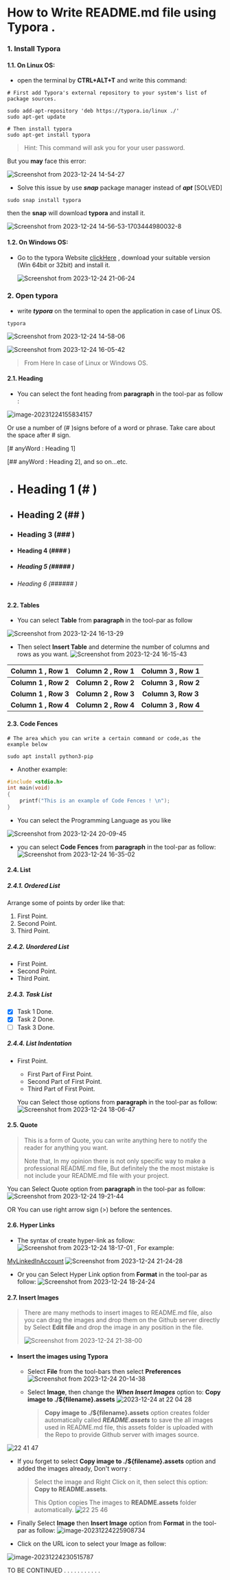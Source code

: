 # How to Write README.md file using Typora .

### 1. Install Typora 

#### 1.1. On Linux OS:

- open the terminal by **CTRL+ALT+T** and write this command:

```
# First add Typora's external repository to your system's list of package sources.

sudo add-apt-repository 'deb https://typora.io/linux ./'
sudo apt-get update

# Then install typora
sudo apt-get install typora
```

> Hint: This command will ask you for your user password.

But you **may** face this error:

![Screenshot from 2023-12-24 14-54-27](https://github.com/anaskhamees/Creat_README.md_Typora/assets/52020047/faae6384-5f8c-402a-9892-00401273fe22)


- Solve this issue by use ***snap*** package manager instead of ***apt***  [SOLVED] 

```
sudo snap install typora
```

then the **snap** will download **typora** and install it.

![Screenshot from 2023-12-24 14-56-53-1703444980032-8](https://github.com/anaskhamees/Creat_README.md_Typora/assets/52020047/d6d4c16d-53b1-4e20-9e12-24b98d6530d1)


#### 1.2. On Windows OS:

- Go to the typora Website [clickHere](https://typora.io/) , download your suitable version (Win 64bit or 32bit) and install it.

  ![Screenshot from 2023-12-24 21-06-24](https://github.com/anaskhamees/Creat_README.md_Typora/assets/52020047/59ae9e3b-b9d2-4199-ad35-168289d06741)


### 2. Open typora 

- write ***typora*** on the terminal to open the application in case of Linux OS.

```
typora
```
![Screenshot from 2023-12-24 14-58-06](https://github.com/anaskhamees/Creat_README.md_Typora/assets/52020047/9e96b168-ea15-44ff-b904-c940840dc410)

![Screenshot from 2023-12-24 16-05-42](https://github.com/anaskhamees/Creat_README.md_Typora/assets/52020047/da00ad44-2f7d-43cb-8c5d-8c0c301816ef)


> From Here In case of Linux or Windows OS.

#### 2.1. Heading 

- You can select the font heading from **paragraph** in the tool-par as follow :

![image-20231224155834157](README.assets/image-20231224155834157.png)

Or use a number of (# )signs before of a word or phrase. Take care about the space after # sign. 

[# anyWord : Heading 1]

[## anyWord : Heading 2], and so on...etc.

- # Heading 1 (# )

- ## Heading 2       (## )

- ### Heading 3           (### )

- #### Heading 4                 (#### )

- ##### Heading 5                          (##### )

- ###### Heading 6                          (###### )

#### 2.2. Tables 

- You can select **Table** from **paragraph** in the tool-par as follow

![Screenshot from 2023-12-24 16-13-29](https://github.com/anaskhamees/Creat_README.md_Typora/assets/52020047/8e3bb8c1-6a09-488d-877a-6d6067633065)

- Then select **Insert Table** and determine the number of columns and rows as you want.
![Screenshot from 2023-12-24 16-15-43](https://github.com/anaskhamees/Creat_README.md_Typora/assets/52020047/657d9336-d387-4525-9a50-c33844f39902)


| **Column 1 , Row 1** | **Column 2 , Row 1** | **Column 3 , Row 1** |
| :------------------: | :------------------: | :------------------: |
| **Column 1 , Row 2** | **Column 2 , Row 2** | **Column 3 , Row 2** |
| **Column 1 , Row 3** | **Column 2 , Row 3** | **Column 3, Row 3**  |
| **Column 1 , Row 4** | **Column 2 , Row 4** | **Column 3 , Row 4** |

#### 2.3. Code Fences

```
# The area which you can write a certain command or code,as the example below
```

```
sudo apt install python3-pip
```

- Another example:

```c
#include <stdio.h>
int main(void)
{
    printf("This is an example of Code Fences ! \n");
}
```

- You can select the Programming Language as you like 

![Screenshot from 2023-12-24 20-09-45](https://github.com/anaskhamees/Creat_README.md_Typora/assets/52020047/b6c0e4ea-d4df-47ac-96cf-f34218ae3b03)
- you can select **Code Fences** from **paragraph** in the tool-par as follow:![Screenshot from 2023-12-24 16-35-02](https://github.com/anaskhamees/Creat_README.md_Typora/assets/52020047/3aba3591-19fb-45c1-9d28-5b840cd403e0)


#### 2.4.  List

##### 2.4.1. Ordered List 

Arrange some of points by order like that:

1. First Point.
2. Second Point.
3. Third Point.     

##### 2.4.2. Unordered List

- First Point.
- Second Point.
- Third Point. 

##### 2.4.3. Task List

- [x] Task 1 Done.
- [x] Task 2 Done.
- [ ] Task 3 Done.

##### 2.4.4. List Indentation

- First Point.

  - First Part of First Point.
  - Second Part of First Point.
  - Third Part of First Point.

  You can Select those options from **paragraph** in the tool-par as follow:![Screenshot from 2023-12-24 18-06-47](https://github.com/anaskhamees/Creat_README.md_Typora/assets/52020047/cd733c11-784f-406f-ac41-47c8a26a5e25)


#### 2.5. Quote

> This is a form of Quote, you can write anything here to notify the reader for anything you want.
>
> Note that, In my opinion there is not only specific way to make a professional README.md file, But definitely the the most mistake is not include your README.md file with your project.

You can Select Quote option from **paragraph** in the tool-par as follow:
![Screenshot from 2023-12-24 19-21-44](https://github.com/anaskhamees/Creat_README.md_Typora/assets/52020047/c0e0f108-326d-468c-a965-374288628d0c)


OR You can use right arrow sign (>) before the sentences.

#### 2.6. Hyper Links

- The syntax of create hyper-link as follow:![Screenshot from 2023-12-24 18-17-01](https://github.com/anaskhamees/Creat_README.md_Typora/assets/52020047/b9e401c7-e027-45a7-93af-960cd6f3fb60) , For example:
  
[MyLinkedInAccount](https://www.linkedin.com/in/anas-khamees12/) 
![Screenshot from 2023-12-24 21-24-28](https://github.com/anaskhamees/Creat_README.md_Typora/assets/52020047/7c8cab03-f561-49bd-a1da-813949495bf1)

- Or you can Select Hyper Link option from **Format** in the tool-par as follow:
![Screenshot from 2023-12-24 18-24-24](https://github.com/anaskhamees/Creat_README.md_Typora/assets/52020047/bfaacc9e-6bfe-46c5-b0e0-4f8c7a45ee8b)


#### 2.7. Insert Images

> There are many methods to insert images to README.md file, also you can drag the images and drop them on the Github server directly by Select **Edit file** and drop the image in any position in the file.
>
> ![Screenshot from 2023-12-24 21-38-00](https://github.com/anaskhamees/Creat_README.md_Typora/assets/52020047/7e4348c1-c79c-4200-8d05-355aa86e9728)


- #### Insert the images using Typora

  - Select **File** from the tool-bars then select **Preferences** 
![Screenshot from 2023-12-24 20-14-38](https://github.com/anaskhamees/Creat_README.md_Typora/assets/52020047/9131f1a7-827b-402f-8e6b-9f868e4400f1)

  - Select **Image**, then change the ***When Insert Images*** option to: **Copy image to ./${filename}.assets**
![2023-12-24 at 22 04 28](https://github.com/anaskhamees/Creat_README.md_Typora/assets/52020047/ca308272-7b3c-4103-8121-dd1fd57f1397)

    > **Copy image to ./${filename}.assets** option creates folder automatically called ***README.assets***    to save the all images used in README.md file, this assets folder is uploaded with the Repo to provide Github server with images source.

![22 41 47](https://github.com/anaskhamees/Creat_README.md_Typora/assets/52020047/3d555d6c-af15-4175-b407-149a43253493)


  - If you forget to select **Copy image to ./${filename}.assets**  option and added the images already, Don't worry :

    > Select the image and Right Click on it, then select this option: **Copy to README.assets**.
    >
    > This Option copies The images to **README.assets** folder automatically.
    ![22 25 46](https://github.com/anaskhamees/Creat_README.md_Typora/assets/52020047/fea0efc9-3a27-4ff3-bb17-4f785fdef643)


  - Finally  Select **Image** then **Insert Image** option from **Format** in the tool-par as follow:
  ![image-20231224225908734](https://github.com/anaskhamees/Creat_README.md_Typora/assets/52020047/4a53c41c-d4ff-4972-a5ad-410d98a35c21)


  - Click on the URL icon to select your Image as follow: 

  ![image-20231224230515787](https://github.com/anaskhamees/Creat_README.md_Typora/assets/52020047/dc1a4856-d556-4940-a12d-3dd0828bcb0f)






TO BE CONTINUED   . . . . . . . . . . .
